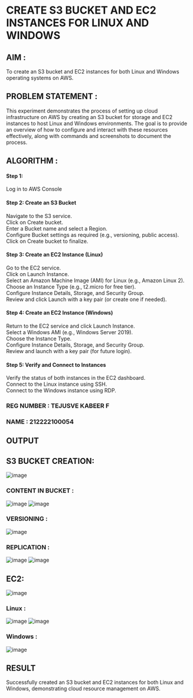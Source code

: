 # CREATE S3 BUCKET AND EC2 INSTANCES FOR LINUX AND WINDOWS

## AIM :
To create an S3 bucket and EC2 instances for both Linux and Windows operating systems on AWS.

## PROBLEM STATEMENT :
This experiment demonstrates the process of setting up cloud infrastructure on AWS by creating an S3 bucket for storage and EC2 instances to host Linux and Windows environments. The goal is to provide an overview of how to configure and interact with these resources effectively, along with commands and screenshots to document the process.

## ALGORITHM :

#### Step 1:
Log in to AWS Console</br>

#### Step 2: Create an S3 Bucket</br>
Navigate to the S3 service.</br>
Click on Create bucket.</br>
Enter a Bucket name and select a Region.</br>
Configure Bucket settings as required (e.g., versioning, public access).</br>
Click on Create bucket to finalize.</br>

#### Step 3: Create an EC2 Instance (Linux)
Go to the EC2 service.</br>
Click on Launch Instance.</br>
Select an Amazon Machine Image (AMI) for Linux (e.g., Amazon Linux 2).</br>
Choose an Instance Type (e.g., t2.micro for free tier).</br>
Configure Instance Details, Storage, and Security Group.</br>
Review and click Launch with a key pair (or create one if needed).</br>

#### Step 4: Create an EC2 Instance (Windows)
Return to the EC2 service and click Launch Instance.</br>
Select a Windows AMI (e.g., Windows Server 2019).</br>
Choose the Instance Type.</br>
Configure Instance Details, Storage, and Security Group.</br>
Review and launch with a key pair (for future login).</br>

#### Step 5: Verify and Connect to Instances
Verify the status of both instances in the EC2 dashboard.</br>
Connect to the Linux instance using SSH.</br>
Connect to the Windows instance using RDP.</br>

### REG NUMBER : TEJUSVE KABEER F
### NAME : 212222100054

## OUTPUT
## S3 BUCKET CREATION:
![image](https://github.com/user-attachments/assets/4e356df0-220e-4dde-9512-b1b21a4167e1)
### CONTENT IN BUCKET :
![image](https://github.com/user-attachments/assets/d65199bf-d07e-44fd-aeaa-97637f4d4d2d)
![image](https://github.com/user-attachments/assets/3e778f4e-7258-4dd8-9c4e-40f76e2073c2)
### VERSIONING :
![image](https://github.com/user-attachments/assets/a03208ea-4a9b-4506-9dfa-b426bc91fcbe)
### REPLICATION :
![image](https://github.com/user-attachments/assets/539faa3a-d3c5-404c-abd9-a11124c2b828)
![image](https://github.com/user-attachments/assets/745fde42-a2f6-472a-868f-cc4285b5abd4)

## EC2:
![image](https://github.com/user-attachments/assets/ceee32de-7800-403c-8e64-60624186a758)

### Linux :
![image](https://github.com/user-attachments/assets/6f52a187-4455-452b-8b53-cafb54a1101a)
![image](https://github.com/user-attachments/assets/c04e736b-5878-40bd-ab88-aa5bc99d748e)

### Windows :
![image](https://github.com/user-attachments/assets/7c192d2a-ed0f-4336-9628-8657a99b284c)

## RESULT
 Successfully created an S3 bucket and EC2 instances for both Linux and Windows, demonstrating cloud resource management on AWS.


  


